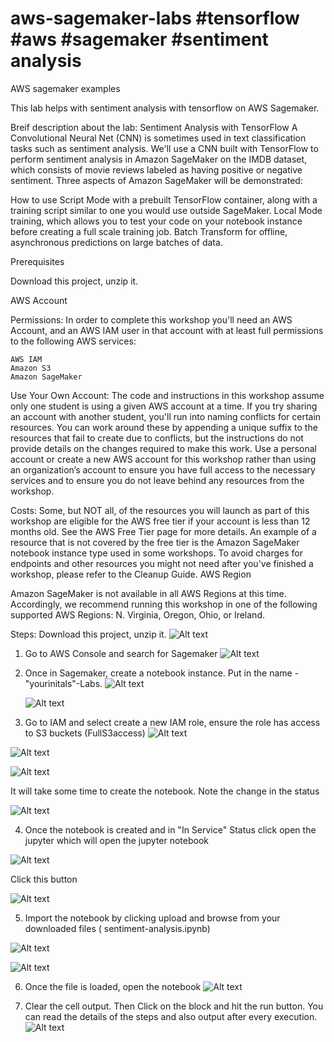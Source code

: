 # aws-sagemaker-labs #tensorflow #aws #sagemaker #sentiment analysis
AWS sagemaker examples

This lab helps with sentiment analysis with tensorflow on AWS Sagemaker.

Breif description about the lab: 
Sentiment Analysis with TensorFlow
A Convolutional Neural Net (CNN) is sometimes used in text classification tasks such as sentiment analysis. We'll use a CNN built with TensorFlow to perform sentiment analysis in Amazon SageMaker on the IMDB dataset, which consists of movie reviews labeled as having positive or negative sentiment. Three aspects of Amazon SageMaker will be demonstrated:

How to use Script Mode with a prebuilt TensorFlow container, along with a training script similar to one you would use outside SageMaker.
Local Mode training, which allows you to test your code on your notebook instance before creating a full scale training job.
Batch Transform for offline, asynchronous predictions on large batches of data.

Prerequisites

Download this project, unzip it.

AWS Account

Permissions: In order to complete this workshop you'll need an AWS Account, and an AWS IAM user in that account with at least full permissions to the following AWS services:

    AWS IAM
    Amazon S3
    Amazon SageMaker
  
   
Use Your Own Account: The code and instructions in this workshop assume only one student is using a given AWS account at a time. If you try sharing an account with another student, you'll run into naming conflicts for certain resources. You can work around these by appending a unique suffix to the resources that fail to create due to conflicts, but the instructions do not provide details on the changes required to make this work. Use a personal account or create a new AWS account for this workshop rather than using an organization’s account to ensure you have full access to the necessary services and to ensure you do not leave behind any resources from the workshop.

Costs: Some, but NOT all, of the resources you will launch as part of this workshop are eligible for the AWS free tier if your account is less than 12 months old. See the AWS Free Tier page for more details. An example of a resource that is not covered by the free tier is the Amazon SageMaker notebook instance type used in some workshops. To avoid charges for endpoints and other resources you might not need after you've finished a workshop, please refer to the Cleanup Guide.
AWS Region

Amazon SageMaker is not available in all AWS Regions at this time. Accordingly, we recommend running this workshop in one of the following supported AWS Regions: N. Virginia, Oregon, Ohio, or Ireland.


Steps:
Download this project, unzip it.
![Alt text](images/img0.png?raw=true "Download project zip")



1) Go to AWS Console and search for Sagemaker
![Alt text](images/img1.png?raw=true "AWS Console - Sagemaker")
2) Once in Sagemaker, create a notebook instance. Put in the name - "yourinitals"-Labs. 
    ![Alt text](images/img2.png?raw=true "Notebook")
    
    ![Alt text](images/img3.png?raw=true "Notebook")
3) Go to IAM and select create a new IAM role, ensure the role has access to S3 buckets (FullS3access)
![Alt text](images/img4.png?raw=true "Notebook")


![Alt text](images/img5.png?raw=true "Notebook")


![Alt text](images/img6.png?raw=true "Notebook")

It will take some time to create the notebook. Note the change in the status

![Alt text](images/img7.png?raw=true "Notebook")

4) Once the notebook is created and in "In Service" Status click open the jupyter which will open the jupyter notebook

![Alt text](images/img8.png?raw=true "Notebook")

Click this button

![Alt text](images/img9.png?raw=true "Notebook")

5) Import the notebook by clicking upload and browse from your downloaded files ( 	sentiment-analysis.ipynb)

![Alt text](images/img10.png?raw=true "Notebook")

![Alt text](images/img11.png?raw=true "Notebook")

6) Once the file is loaded, open the notebook
![Alt text](images/img12.png?raw=true "Notebook")

7) Clear the cell output. Then Click on the block and hit the run button. You can read the details of the steps and also output after every execution.
![Alt text](images/img13.png?raw=true "Notebook")




